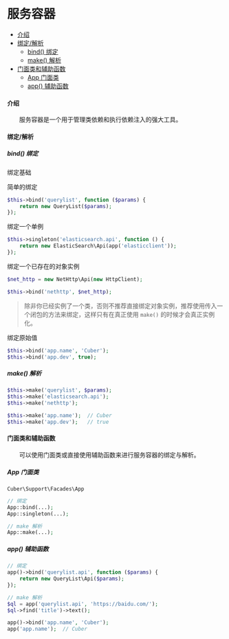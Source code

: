 # 服务容器

- [介绍](#container)
- [绑定/解析](#use)
    - [bind() 绑定](#bind)
    - [make() 解析](#make)
- [门面类和辅助函数](#app)
    - [App 门面类](#facade)
    - [app() 辅助函数](#helper)

#### <a name="container">介绍</a>

　　服务容器是一个用于管理类依赖和执行依赖注入的强大工具。

#### <a name="use">绑定/解析</a>

##### <a name="bind">bind() 绑定</a>

绑定基础

简单的绑定
```php
$this->bind('querylist', function ($params) {
    return new QueryList($params);
});
```

绑定一个单例
```php
$this->singleton('elasticsearch.api', function () {
    return new ElasticSearch\Api(app('elasticclient'));
});
```

绑定一个已存在的对象实例
```php
$net_http = new NetHttp\Api(new HttpClient);

$this->bind('nethttp', $net_http);
```

> 除非你已经实例了一个类，否则不推荐直接绑定对象实例，推荐使用传入一个闭包的方法来绑定，这样只有在真正使用 `make()` 的时候才会真正实例化。

绑定原始值
```php
$this->bind('app.name', 'Cuber');
$this->bind('app.dev', true);
```

##### <a name="make">make() 解析</a>

```php
$this->make('querylist', $params);
$this->make('elasticsearch.api');
$this->make('nethttp');

$this->make('app.name');  // Cuber
$this->make('app.dev');   // true
```

#### <a name="app">门面类和辅助函数</a>

　　可以使用门面类或直接使用辅助函数来进行服务容器的绑定与解析。

##### <a name="facade">App 门面类</a>

`Cuber\Support\Facades\App`

```php
// 绑定
App::bind(...);
App::singleton(...);

// make 解析
App::make(...);
```

##### <a name="helper">app() 辅助函数</a>

```php
// 绑定
app()->bind('querylist.api', function ($params) {
    return new QueryList\Api($params);
});

// make 解析
$ql = app('querylist.api', 'https://baidu.com/');
$ql->find('title')->text();

app()->bind('app.name', 'Cuber');
app('app.name');  // Cuber
```

<br><br><br><br><br>
